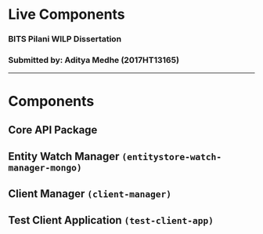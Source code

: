 # Live Components
### BITS Pilani WILP Dissertation
### Submitted by: Aditya Medhe (2017HT13165)

---

# Components
## Core API Package
## Entity Watch Manager `(entitystore-watch-manager-mongo)`
## Client Manager `(client-manager)`
## Test Client Application `(test-client-app)`